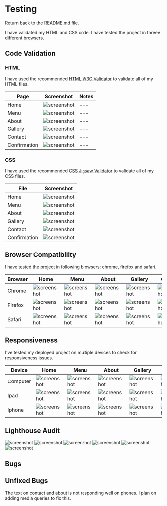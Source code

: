 # Testing

Return back to the [README.md](README.md) file.

I have validated my HTML and CSS code.
I have tested the project in threee different browsers.
 

## Code Validation

### HTML

I have used the recommended [HTML W3C Validator](https://validator.w3.org) to validate all of my HTML files.

| Page | Screenshot | Notes |
| --- | --- | --- |
| Home | ![screenshot](documentation/html-validator-index.png) | --- |
| Menu | ![screenshot](documentation/html-validator-menu.png) | --- |
| About | ![screenshot](documentation/html-validator-about.png) | --- |
| Gallery | ![screenshot](documentation/html-validator-gallery.png) | --- |
| Contact | ![screenshot](documentation/html-validator-contact.png) | --- |
| Confirmation | ![screenshot](documentation/html-validator-confirmation.png) | --- |


### CSS

I have used the recommended [CSS Jigsaw Validator](https://jigsaw.w3.org/css-validator) to validate all of my CSS files.

| File | Screenshot |
| --- | --- |
| Home | ![screenshot](documentation/css-validation-index.png) |
| Menu | ![screenshot](documentation/css-validation-menu.png) |
| About | ![screenshot](documentation/css-validation-about.png) |
| Gallery | ![screenshot](documentation/css-validation-gallery.png) |
| Contact | ![screenshot](documentation/css-validation-contact.png) |
| Confirmation | ![screenshot](documentation/css-validation-confirmation.png) |


## Browser Compatibility

I have tested the project in following browsers: chrome, firefox and safari.

| Browser | Home | Menu |  About |  Gallery | Contact | Confirmation |
| --- | --- | --- | --- | --- | --- |--- |
| Chrome | ![screenshot](documentation/chrome-index.png) | ![screenshot](documentation/chrome-menu.png) | ![screenshot](documentation/chrome-about.png) | ![screenshot](documentation/chrome-gallery.png) | ![screenshot](documentation/chrome-contact.png) | ![screenshot](documentation/chrome-confirmation.png) |
| Firefox | ![screenshot](documentation/firefox-index.png) | ![screenshot](documentation/firefox-menu.png) | ![screenshot](documentation/firefox-about.png) | ![screenshot](documentation/firefox-gallery.png) | ![screenshot](documentation/firefox-contact.png) | ![screenshot](documentation/firefox-confirmation.png) |
| Safari | ![screenshot](documentation/safari-index.png) | ![screenshot](documentation/safari-menu.png) | ![screenshot](documentation/safari-about.png) | ![screenshot](documentation/safari-gallery.png) | ![screenshot](documentation/safari-contact.png) | ![screenshot](documentation/safari-confirmation.png) |


## Responsiveness

I've tested my deployed project on multiple devices to check for responsiveness issues.

| Device | Home | Menu |  About |  Gallery | Contact | Confirmation |
| --- | --- | --- | --- | --- | --- | --- |
| Computer | ![screenshot](documentation/chrome-index.png) | ![screenshot](documentation/chrome-menu.png) | ![screenshot](documentation/chrome-about.png) | ![screenshot](documentation/chrome-gallery.png) | ![screenshot](documentation/chrome-contact.png) | ![screenshot](documentation/chrome-confirmation.png) |
| Ipad | ![screenshot](documentation/ipad-index.png) | ![screenshot](documentation/ipad-about.png) | ![screenshot](documentation/ipad-menu.png) | ![screenshot](documentation/ipad-gallery.png) | ![screenshot](documentation/ipad-contact.png) | ![screenshot](documentation/ipad-confirmation.png) |
| Iphone | ![screenshot](documentation/iphone-index.png) | ![screenshot](documentation/iphone-menu.png) | ![screenshot](documentation/iphone-about.png) | ![screenshot](documentation/iphone-gallery.png) | ![screenshot](documentation/iphone-contact.png) | ![screenshot](documentation/iphone-confirmation.png) |


## Lighthouse Audit

![screenshot](documentation/lighthouse-index.png)
![screenshot](documentation/lighthouse-menu.png)
![screenshot](documentation/lighthouse-about.png)
![screenshot](documentation/lighthouse-gallery.png)
![screenshot](documentation/lighthouse-contact.png)
![screenshot](documentation/lighthouse-confirmation.png)

## Bugs



## Unfixed Bugs

The text on contact and about is not responding well on phones. 
I plan on adding media queries to fix this.
